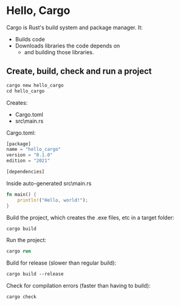 # Hello, Cargo

Cargo is Rust's build system and package manager. It:
- Builds code
- Downloads libraries the code depends on
  - and building those libraries.

## Create, build, check and run a project

```ps
cargo new hello_cargo
cd hello_cargo
```

Creates:
- Cargo.toml
- src\main.rs

Cargo.toml:

```Rust
[package]
name = "hello_cargo"
version = "0.1.0"
edition = "2021"

[dependencies]
```

Inside auto-generated src\main.rs

```Rust
fn main() {
    println!("Hello, world!");
}
```

Build the project, which creates the .exe files, etc in a target folder:

```ps
cargo build
```

Run the project:

```ps
cargo run
```

Build for release (slower than regular build):

```ps
cargo build --release
```

Check for compilation errors (faster than having to build):

```ps
cargo check
```